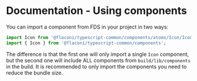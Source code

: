 # Documentation - Using components

You can import a component from FDS in your project in two ways:

```jsx
import Icon from '@flaconi/typescript-common/components/atoms/Icon/Icon';
import { Icon } from '@flaconi/typescript-common/components';
```

The difference is that the first one will only import a single `Icon` component, but the second one will include ALL components from `build/lib/components` in the build. It is recommended to only import the components you need to reduce the bundle size.
